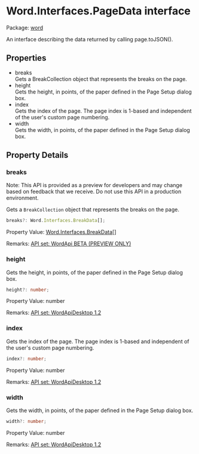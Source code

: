 # Word.Interfaces.PageData interface

Package: [word](/en-us/javascript/api/word)

An interface describing the data returned by calling page.toJSON().

## Properties

- breaks  
  Gets a BreakCollection object that represents the breaks on the page.
- height  
  Gets the height, in points, of the paper defined in the Page Setup dialog box.
- index  
  Gets the index of the page. The page index is 1-based and independent of the user's custom page numbering.
- width  
  Gets the width, in points, of the paper defined in the Page Setup dialog box.

## Property Details

### breaks

Note: This API is provided as a preview for developers and may change based on feedback that we receive. Do not use this API in a production environment.

Gets a `BreakCollection` object that represents the breaks on the page.

```typescript
breaks?: Word.Interfaces.BreakData[];
```

Property Value: [Word.Interfaces.BreakData](/en-us/javascript/api/word/word.interfaces.breakdata)[]

Remarks: [API set: WordApi BETA (PREVIEW ONLY)](/en-us/javascript/api/requirement-sets/word/word-api-requirement-sets)

### height

Gets the height, in points, of the paper defined in the Page Setup dialog box.

```typescript
height?: number;
```

Property Value: number

Remarks: [API set: WordApiDesktop 1.2](/en-us/javascript/api/requirement-sets/word/word-api-requirement-sets)

### index

Gets the index of the page. The page index is 1-based and independent of the user's custom page numbering.

```typescript
index?: number;
```

Property Value: number

Remarks: [API set: WordApiDesktop 1.2](/en-us/javascript/api/requirement-sets/word/word-api-requirement-sets)

### width

Gets the width, in points, of the paper defined in the Page Setup dialog box.

```typescript
width?: number;
```

Property Value: number

Remarks: [API set: WordApiDesktop 1.2](/en-us/javascript/api/requirement-sets/word/word-api-requirement-sets)